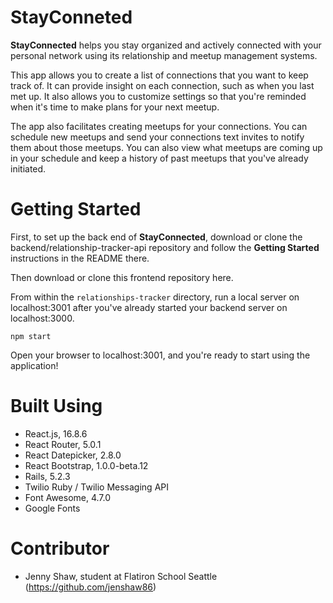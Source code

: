 # StayConneted

**StayConnected** helps you stay organized and actively connected with your personal network using its relationship and meetup management systems. 

This app allows you to create a list of connections that you want to keep track of. It can provide insight on each connection, such as when you last met up. It also allows you to customize settings so that you're reminded when it's time to make plans for your next meetup. 

The app also facilitates creating meetups for your connections. You can schedule new meetups and send your connections text invites to notify them about those meetups. You can also view what meetups are coming up in your schedule and keep a history of past meetups that you've already initiated.

# Getting Started
First, to set up the back end of **StayConnected**, download or clone the backend/relationship-tracker-api repository and follow the **Getting Started** instructions in the README there. 

Then download or clone this frontend repository here.

From within the `relationships-tracker` directory, run a local server on localhost:3001 after you've already started your backend server on localhost:3000.
```
npm start
```

Open your browser to localhost:3001, and you're ready to start using the application!

# Built Using
- React.js, 16.8.6
- React Router, 5.0.1
- React Datepicker, 2.8.0
- React Bootstrap, 1.0.0-beta.12
- Rails, 5.2.3
- Twilio Ruby / Twilio Messaging API
- Font Awesome, 4.7.0
- Google Fonts 

# Contributor
- Jenny Shaw, student at Flatiron School Seattle (https://github.com/jenshaw86)

